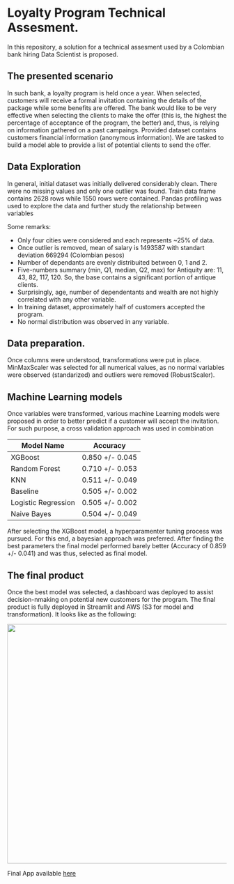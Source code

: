 # Loyalty Program Technical Assesment.

In this repository, a solution for a technical assesment used by a Colombian bank hiring Data Scientist is proposed. 

## The presented scenario

In such bank, a loyalty program is held once a year. When selected, customers will receive a formal invitation containing the details of the package while some benefits are offered. The bank would like to be very effective when selecting the clients to make the offer (this is, the highest the percentage of acceptance of the program, the better) and, thus, is relying on information gathered on a past campaings. Provided dataset contains customers financial information (anonymous information). We are tasked to build a model able to provide a list of potential clients to send the offer. 

## Data Exploration
In general, initial dataset was initially delivered considerably clean. There were no missing values and only one outlier was found. Train data frame contains 2628 rows while 1550 rows were contained. Pandas profiling was used to explore the data and further study the relationship between variables

Some remarks: 
- Only four cities were considered and each represents ~25% of data. 
- Once outlier is removed, mean of salary is 1493587 with standart deviation 669294 (Colombian pesos)
- Number of dependants are evenly distribuited between 0, 1 and 2.
- Five-numbers summary (min, Q1, median, Q2, max) for Antiquity are: 11, 43, 82, 117, 120. So, the base contains a significant portion of antique clients. 
- Surprisingly, age, number of dependentants and wealth are not highly correlated with any other variable.
- In training dataset, approximately half of customers accepted the program.
- No normal distribution was observed in any variable. 
## Data preparation. 
Once columns were understood, transformations were put in place. MinMaxScaler was selected for all numerical values, as no normal variables were observed (standarized) and outliers were removed (RobustScaler). 
## Machine Learning models 
Once variables were transformed, various machine Learning models were proposed in order to better predict if a customer will accept the invitation. For such purpose, a cross validation approach was used in combination 

| Model Name | Accuracy  |
|---|---|
| XGBoost  |  0.850 +/- 0.045 |
|  Random Forest	 |  0.710 +/- 0.053 |
| KNN	  | 0.511 +/- 0.049 |   
| Baseline |0.505 +/- 0.002 | 
| Logistic Regression | 0.505 +/- 0.002| 
| Naive Bayes | 0.504 +/- 0.049 | 

After selecting the XGBoost model, a hyperparamenter tuning process was pursued. For this end, a bayesian approach was preferred. After finding the best parameters the final model performed barely better (Accuracy of 0.859 +/- 0.041) and was thus, selected as final model. 

## The final product

Once the best model was selected, a dashboard was deployed to assist decision-nmaking on potential new customers for the program. The final product is fully deployed in Streamlit and AWS (S3 for model and transformation). It looks like as the following:

<img src="test.gif" width="1000" height="550" />


Final App available [here](https://share.streamlit.io/sebmatecho/loyaltyprogram/app_loyalty.py)

